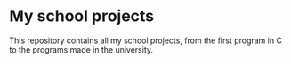 # My school projects
This repository contains all my school projects, from the first program in C to the programs made in the university. 
